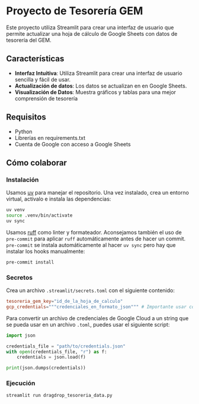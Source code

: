 # Proyecto de Tesorería GEM

Este proyecto utiliza Streamlit para crear una interfaz de usuario que permite actualizar una hoja de cálculo de Google Sheets con datos de tesorería del GEM.

## Características

- **Interfaz Intuitiva**: Utiliza Streamlit para crear una interfaz de usuario sencilla y fácil de usar.
- **Actualización de datos**: Los datos se actualizan en  en Google Sheets.
- **Visualización de Datos**: Muestra gráficos y tablas para una mejor comprensión de tesorería

## Requisitos

- Python 
- Librerías en requirements.txt
- Cuenta de Google con acceso a Google Sheets


## Cómo colaborar

### Instalación

Usamos [uv](https://docs.astral.sh/uv/#installation) para manejar el repositorio.
Una vez instalado, crea un entorno virtual, actívalo e instala las dependencias:

```bash
uv venv
source .venv/bin/activate
uv sync
```

Usamos [ruff](https://astral.sh/ruff) como linter y formateador. Aconsejamos también
el uso de `pre-commit` para aplicar `ruff` automáticamente antes de hacer un commit.
`pre-commit` se instala automáticamente al hacer `uv sync` pero hay que instalar los
hooks manualmente:

```bash
pre-commit install
```

### Secretos

Crea un archivo `.streamlit/secrets.toml` con el siguiente contenido:

```toml
tesoreria_gem_key="id_de_la_hoja_de_calculo"
gcp_credentials="""credenciales_en_formato_json""" # Importante usar comillas triples
```

Para convertir un archivo de credenciales de Google Cloud a un string que se pueda
usar en un archivo `.toml`, puedes usar el siguiente script:

```python
import json

credentials_file = "path/to/credentials.json"
with open(credentials_file, "r") as f:
    credentials = json.load(f)

print(json.dumps(credentials))
```

### Ejecución

```bash
streamlit run dragdrop_tesoreria_data.py
```
